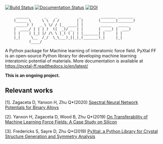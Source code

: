 [![Build Status](https://travis-ci.org/qzhu2017/PyXtal_FF.svg?branch=master)](https://travis-ci.org/qzhu2017/PyXtal_FF) [![Documentation Status](https://readthedocs.org/projects/pyxtal-ff/badge/?version=latest)](https://pyxtal-ff.readthedocs.io/en/latest/?badge=latest)
[![DOI](https://zenodo.org/badge/DOI/10.5281/zenodo.3839987.svg)](https://doi.org/10.5281/zenodo.3839987)




         ______       _    _          _         _______ _______ 
        (_____ \     \ \  / /        | |       (_______|_______)
         _____) )   _ \ \/ / |_  ____| |        _____   _____   
        |  ____/ | | | )  (|  _)/ _  | |       |  ___) |  ___)  
        | |    | |_| |/ /\ \ |_( ( | | |_______| |     | |      
        |_|     \__  /_/  \_\___)_||_|_(_______)_|     |_|      
               (____/  
               
A Python package for Machine learning of interatomic force field.
PyXtal FF is an open-source Python library for developing machine learning interatomic potential of materials. More documentation is available at https://pyxtal-ff.readthedocs.io/en/latest/

**This is an ongoing project.**

## Relevant works

[1]. Zagaceta D, Yanxon H, Zhu Q*(2020) 
[Spectral Neural Network Potentials for Binary Alloys](http://arxiv.org/abs/2005.04332)

[2]. Yanxon H, Zagaceta D, Wood B, Zhu Q*(2019) 
[On Transferability of Machine Learning Force Fields: A Case Study on Silicon](https://arxiv.org/pdf/2001.00972.pdf)

[3]. Fredericks S, Sayre D, Zhu Q*(2019) 
[PyXtal: a Python Library for Crystal Structure Generation and Symmetry Analysis](https://arxiv.org/pdf/1911.11123.pdf)
